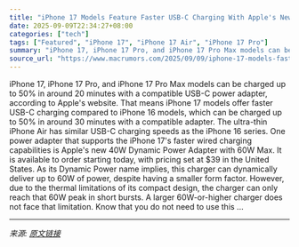 ```yaml
---
title: "iPhone 17 Models Feature Faster USB-C Charging With Apple's New 'Dynamic' Power Adapter"
date: 2025-09-09T22:34:27+08:00
categories: ["tech"]
tags: ["Featured", "iPhone 17", "iPhone 17 Air", "iPhone 17 Pro"]
summary: "iPhone 17, iPhone 17 Pro, and iPhone 17 Pro Max models can be charged up to 50% in around 20 minutes with a compatible USB-C power adapter, according to Apple's website. That means iPhone 17 models of"
source_url: "https://www.macrumors.com/2025/09/09/iphone-17-models-faster-usb-c-charging/"
---
```


iPhone 17, iPhone 17 Pro, and iPhone 17 Pro Max models can be charged up to 50% in around 20 minutes with a compatible USB-C power adapter, according to Apple's website. That means iPhone 17 models offer faster USB-C charging compared to iPhone 16 models, which can be charged up to 50% in around 30 minutes with a compatible adapter. The ultra-thin iPhone Air has similar USB-C charging speeds as the iPhone 16 series. One power adapter that supports the iPhone 17's faster wired charging capabilities is Apple's new 40W Dynamic Power Adapter with 60W Max. It is available to order starting today, with pricing set at &#36;39 in the United States. As its Dynamic Power name implies, this charger can dynamically deliver up to 60W of power, despite having a smaller form factor. However, due to the thermal limitations of its compact design, the charger can only reach that 60W peak in short bursts. A larger 60W-or-higher charger does not face that limitation. Know that you do not need to use this ...

---

*来源: [原文链接](https://www.macrumors.com/2025/09/09/iphone-17-models-faster-usb-c-charging/)*
